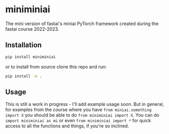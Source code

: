 # miniminiai

The mini version of fastai's miniai PyTorch framework created during the fastai course 2022-2023.

## Installation

```bash
pip install miniminiai
```

or to install from source clone this repo and run:

```bash
pip install -e .
```

## Usage

This is still a work in progress - I'll add example usage soon. But in general, for examples from the course where you have `from miniai.something import X` you should be able to do `from miniminiai import X`. You can do `import miniminiai as mi` or even `from miniminiai import *` for quick access to all the functions and things, if you're so inclined. 

